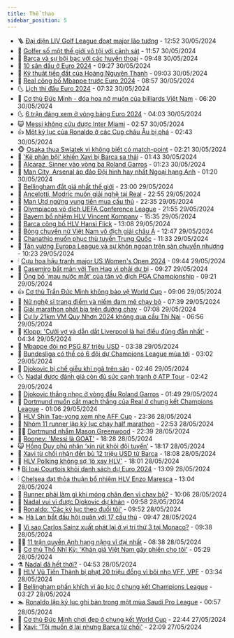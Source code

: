 ```yaml
---
title: Thể thao
sidebar_position: 5
---
```


<!-- vnexpress-the-thao:START -->
- 🪜 [Đại diện LIV Golf League đoạt major lão tướng](https://vnexpress.net/dai-dien-liv-golf-league-doat-major-lao-tuong-4752543.html) - 12:52 30/05/2024
- 🦩 [Golfer số một thế giới vô tội với cảnh sát](https://vnexpress.net/golfer-so-mot-the-gioi-vo-toi-voi-canh-sat-4752535.html) - 11:57 30/05/2024
- 🧰 [Barca và sự bội bạc với các huyền thoại](https://vnexpress.net/barca-va-su-boi-bac-voi-cac-huyen-thoai-4752438.html) - 09:48 30/05/2024
- 🤗 [10 sân đấu ở Euro 2024](https://vnexpress.net/10-san-dau-o-euro-2024-4752308.html) - 09:27 30/05/2024
- 🥳 [Kỹ thuật tiếp đất của Hoàng Nguyên Thanh](https://vnexpress.net/ky-thuat-tiep-dat-cua-hoang-nguyen-thanh-4752337.html) - 09:03 30/05/2024
- 🦣 [Real công bố Mbappe trước Euro 2024](https://vnexpress.net/real-cong-bo-mbappe-truoc-euro-2024-4752442.html) - 08:57 30/05/2024
- 🌜 [Lịch thi đấu Euro 2024](https://vnexpress.net/lich-thi-dau-euro-2024-4752390.html) - 07:32 30/05/2024
- 🫶 [Cơ thủ Đức Minh - đóa hoa nở muộn của billiards Việt Nam](https://vnexpress.net/co-thu-duc-minh-doa-hoa-no-muon-cua-billiards-viet-nam-4752339.html) - 06:20 30/05/2024
- 🌜 [6 trận đáng xem ở vòng bảng Euro 2024](https://vnexpress.net/6-tran-dang-xem-o-vong-bang-euro-2024-4752259.html) - 04:03 30/05/2024
- 😺 [Messi không cứu được Inter Miami](https://vnexpress.net/messi-khong-cuu-duoc-inter-miami-4752198.html) - 02:57 30/05/2024
- 👍 [Một kỷ lục của Ronaldo ở các Cup châu Âu bị phá](https://vnexpress.net/mot-ky-luc-cua-ronaldo-o-cac-cup-chau-au-bi-pha-4752180.html) - 02:43 30/05/2024
- 🐵 [Osaka thua Swiatek vì không biết có match-point](https://vnexpress.net/osaka-thua-swiatek-vi-khong-biet-co-match-point-4752188.html) - 02:21 30/05/2024
- 💫 [&#39;Kẻ phản bội&#39; khiến Xavi bị Barca sa thải](https://vnexpress.net/ke-phan-boi-khien-xavi-bi-barca-sa-thai-4752043.html) - 01:43 30/05/2024
- 🦆 [Alcaraz, Sinner vào vòng ba Roland Garros](https://vnexpress.net/alcaraz-sinner-vao-vong-ba-roland-garros-4752187.html) - 01:23 30/05/2024
- 🙉 [Man City, Arsenal áp đảo Đội hình hay nhất Ngoại hạng Anh](https://vnexpress.net/man-city-arsenal-ap-dao-doi-hinh-hay-nhat-ngoai-hang-anh-4752185.html) - 01:20 30/05/2024
- 📝 [Bellingham đắt giá nhất thế giới](https://vnexpress.net/bellingham-dat-gia-nhat-the-gioi-4752138.html) - 23:00 29/05/2024
- 💯 [Ancelotti, Modric muốn giải nghệ tại Real](https://vnexpress.net/ancelotti-modric-muon-giai-nghe-tai-real-4752135.html) - 22:55 29/05/2024
- 🌈 [Man Utd ngừng vung tiền mua cầu thủ](https://vnexpress.net/man-utd-ngung-vung-tien-mua-cau-thu-4752125.html) - 22:35 29/05/2024
- 🦩 [Olympiacos vô địch UEFA Conference League](https://vnexpress.net/olympiacos-vo-dich-uefa-conference-league-4752133.html) - 21:55 29/05/2024
- 🐲 [Bayern bổ nhiệm HLV Vincent Kompany](https://vnexpress.net/bayern-bo-nhiem-hlv-vincent-kompany-4750630.html) - 15:35 29/05/2024
- 🌁 [Barca công bố HLV Hansi Flick](https://vnexpress.net/barca-cong-bo-hlv-hansi-flick-4752082.html) - 13:08 29/05/2024
- 💯 [Bóng chuyền nữ Việt Nam vô địch giải châu Á](https://vnexpress.net/bong-chuyen-nu-viet-nam-vo-dich-giai-chau-a-4752078.html) - 12:47 29/05/2024
- 🌝 [Chanathip muốn phục thù tuyển Trung Quốc](https://vnexpress.net/chanathip-muon-phuc-thu-tuyen-trung-quoc-4752056.html) - 11:33 29/05/2024
- 🤖 [Tân vương Europa League và sự khôn ngoan trên sàn chuyển nhượng](https://vnexpress.net/tan-vuong-europa-league-va-su-khon-ngoan-tren-san-chuyen-nhuong-4751243.html) - 10:23 29/05/2024
- 🕯 [Cựu hoa hậu tranh major US Women&#39;s Open 2024](https://vnexpress.net/cuu-hoa-hau-tranh-major-us-women-s-open-2024-4752028.html) - 09:44 29/05/2024
- 🧰 [Casemiro bất mãn với Ten Hag vì phải dự bị](https://vnexpress.net/casemiro-bat-man-voi-ten-hag-vi-phai-du-bi-4751979.html) - 09:27 29/05/2024
- 🥳 [Ông bố &#39;mau nước mắt&#39; của tân vô địch PGA Championship](https://vnexpress.net/ong-bo-mau-nuoc-mat-cua-tan-vo-dich-pga-championship-4752009.html) - 09:21 29/05/2024
- 👍 [Cơ thủ Trần Đức Minh không bảo vệ World Cup](https://vnexpress.net/co-thu-tran-duc-minh-khong-bao-ve-world-cup-4751957.html) - 09:06 29/05/2024
- 💪 [Nữ nghệ sĩ trang điểm và niềm đam mê chạy bộ](https://vnexpress.net/nu-nghe-si-trang-diem-va-niem-dam-me-chay-bo-4751905.html) - 07:39 29/05/2024
- 👹 [Giải marathon phát bia trên đường chạy](https://vnexpress.net/giai-marathon-phat-bia-tren-duong-chay-4751921.html) - 07:08 29/05/2024
- 🧰 [Cự ly 21km VM Quy Nhơn 2024 không qua cầu Thị Nại](https://vnexpress.net/cu-ly-21km-vm-quy-nhon-2024-khong-qua-cau-thi-nai-4751549.html) - 06:56 29/05/2024
- 🚀 [Klopp: &#39;Cưới vợ và dẫn dắt Liverpool là hai điều đúng đắn nhất&#39;](https://vnexpress.net/klopp-cuoi-vo-va-dan-dat-liverpool-la-hai-dieu-dung-dan-nhat-4751817.html) - 04:34 29/05/2024
- 🎃 [Mbappe đòi nợ PSG 87 triệu USD](https://vnexpress.net/mbappe-doi-no-psg-87-trieu-usd-4751798.html) - 03:38 29/05/2024
- 🧰 [Bundesliga có thể có 6 đội dự Champions League mùa tới](https://vnexpress.net/bundesliga-co-the-co-6-doi-du-champions-league-mua-toi-4751796.html) - 03:02 29/05/2024
- 👀 [Djokovic bị chế giễu khi ngã trên sân](https://vnexpress.net/djokovic-bi-che-gieu-khi-nga-tren-san-4751784.html) - 02:46 29/05/2024
- 🌜 [Nadal được đánh giá còn đủ sức cạnh tranh ở ATP Tour](https://vnexpress.net/nadal-duoc-danh-gia-con-du-suc-canh-tranh-o-atp-tour-4751765.html) - 02:42 29/05/2024
- 🫶 [Djokovic thắng nhọc ở vòng đầu Roland Garros](https://vnexpress.net/djokovic-thang-nhoc-o-vong-dau-roland-garros-4751750.html) - 01:49 29/05/2024
- 🦄 [Dortmund muốn cắt mạch thắng của Real ở chung kết Champions League](https://vnexpress.net/dortmund-muon-cat-mach-thang-cua-real-o-chung-ket-champions-league-4751715.html) - 01:06 29/05/2024
- 🥳 [HLV Shin Tae-yong xem nhẹ AFF Cup](https://vnexpress.net/hlv-shin-tae-yong-xem-nhe-aff-cup-4751674.html) - 23:36 28/05/2024
- 🐲 [Nhóm 11 runner lập kỷ lục chạy half marathon](https://vnexpress.net/nhom-11-runner-lap-ky-luc-chay-half-marathon-4751677.html) - 22:53 28/05/2024
- 🧑‍🏫 [Dortmund nhắm Mason Greenwood](https://vnexpress.net/dortmund-nham-mason-greenwood-4751675.html) - 22:39 28/05/2024
- 🤔 [Rooney: &#39;Messi là GOAT&#39;](https://vnexpress.net/rooney-messi-la-goat-4751637.html) - 18:28 28/05/2024
- 😺 [Hồng Duy phủ nhận ‘xin rút khỏi đội tuyển’](https://vnexpress.net/hong-duy-phu-nhan-xin-rut-khoi-doi-tuyen-4751652.html) - 18:17 28/05/2024
- 💪 [Xavi từ chối nhận đền bù 12 triệu USD từ Barca](https://vnexpress.net/xavi-tu-choi-nhan-den-bu-12-trieu-usd-tu-barca-4751662.html) - 18:08 28/05/2024
- 💼 [HLV Polking không sợ &#39;lò xay HLV&#39;](https://vnexpress.net/hlv-polking-khong-so-lo-xay-hlv-4751639.html) - 18:01 28/05/2024
- 🕴 [Bỉ loại Courtois khỏi danh sách dự Euro 2024](https://vnexpress.net/bi-loai-courtois-khoi-danh-sach-du-euro-2024-4751629.html) - 13:09 28/05/2024
- 🕯 [Chelsea đạt thỏa thuận bổ nhiệm HLV Enzo Maresca](https://vnexpress.net/chelsea-dat-thoa-thuan-bo-nhiem-hlv-enzo-maresca-4751627.html) - 13:04 28/05/2024
- 📝 [Runner phải làm gì khi móng chân đen vì chạy bộ?](https://vnexpress.net/runner-phai-lam-gi-khi-mong-chan-den-vi-chay-bo-4751477.html) - 10:06 28/05/2024
- 🧐 [Nadal vui vì được Djokovic dự khán](https://vnexpress.net/nadal-vui-vi-duoc-djokovic-du-khan-4751585.html) - 09:58 28/05/2024
- 🙉 [Ronaldo: &#39;Các kỷ lục theo đuổi tôi&#39;](https://vnexpress.net/ronaldo-cac-ky-luc-theo-duoi-toi-4751525.html) - 09:52 28/05/2024
- 🏊 [Hà Lan bắt đầu hội quân với 17 cầu thủ](https://vnexpress.net/ha-lan-bat-dau-hoi-quan-voi-17-cau-thu-4751467.html) - 09:47 28/05/2024
- 🌊 [Vì sao Carlos Sainz xuất phát lại ở vị trí thứ 3 tại Monaco?](https://vnexpress.net/vi-sao-carlos-sainz-xuat-phat-lai-o-vi-tri-thu-3-tai-monaco-4751528.html) - 09:38 28/05/2024
- 👨‍🏫 [11 trận quyền Anh hạng nặng vĩ đại nhất](https://vnexpress.net/11-tran-quyen-anh-hang-nang-vi-dai-nhat-4750800.html) - 08:38 28/05/2024
- 🥷 [Cơ thủ Thổ Nhĩ Kỳ: &#39;Khán giả Việt Nam gây phiền cho tôi&#39;](https://vnexpress.net/co-thu-tho-nhi-ky-khan-gia-viet-nam-gay-phien-cho-toi-4751394.html) - 05:29 28/05/2024
- ⚗️ [Nadal đã hết thời?](https://vnexpress.net/nadal-da-het-thoi-4751428.html) - 04:53 28/05/2024
- 🌮 [HLV Vũ Tiến Thành bị phạt 20 triệu đồng vì bôi nhọ VFF, VPF](https://vnexpress.net/hlv-vu-tien-thanh-bi-phat-20-trieu-dong-vi-boi-nho-vff-vpf-4751390.html) - 03:34 28/05/2024
- 🤩 [Bellingham phấn khích vì áp lực ở chung kết Champions League](https://vnexpress.net/bellingham-phan-khich-vi-ap-luc-o-chung-ket-champions-league-4751292.html) - 03:27 28/05/2024
- 🏊 [Ronaldo lập kỷ lục ghi bàn trong một mùa Saudi Pro League](https://vnexpress.net/ronaldo-lap-ky-luc-ghi-ban-trong-mot-mua-saudi-pro-league-4751289.html) - 00:57 28/05/2024
- 🐎 [Cơ thủ Đức Minh chơi đẹp ở chung kết World Cup](https://vnexpress.net/co-thu-duc-minh-choi-dep-o-chung-ket-world-cup-4751163.html) - 22:44 27/05/2024
- 💫 [Xavi: &#39;Tôi muốn ở lại nhưng Barca từ chối&#39;](https://vnexpress.net/xavi-toi-muon-o-lai-nhung-barca-tu-choi-4751251.html) - 22:09 27/05/2024<!-- vnexpress-the-thao:END -->
